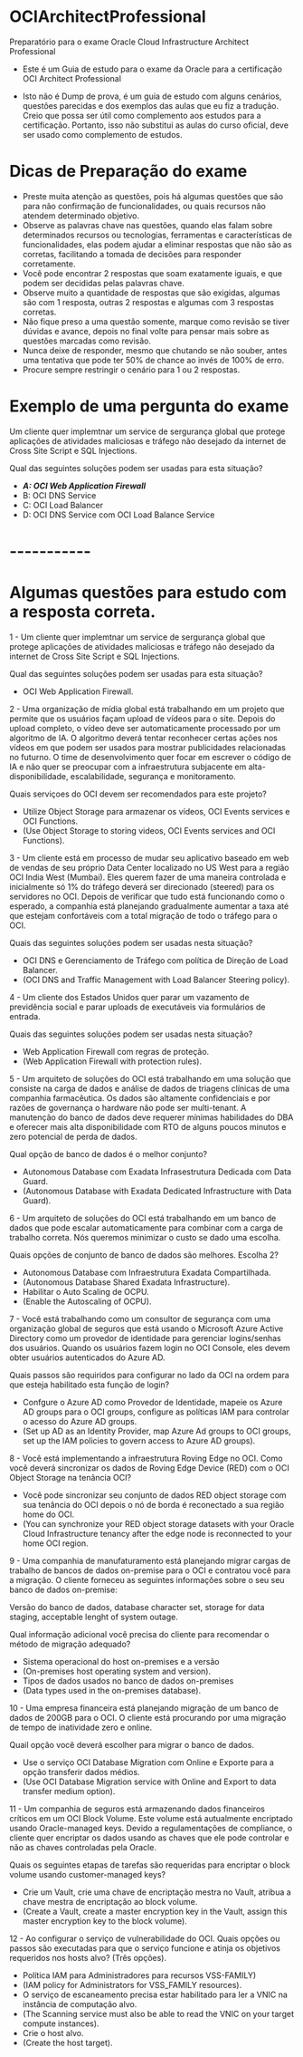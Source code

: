 # OCIArchitectProfessional
Preparatório para o exame Oracle Cloud Infrastructure Architect Professional

- Este é um Guia de estudo para o exame da Oracle para a certificação OCI Architect Professional

- Isto não é Dump de prova, é um guia de estudo com alguns cenários, questões parecidas e dos exemplos das aulas que eu fiz a tradução. Creio que possa ser útil como complemento aos estudos para a certificação. Portanto, isso não substitui as aulas do curso oficial, deve ser usado como complemento de estudos.

# Dicas de Preparação do exame

- Preste muita atenção as questões, pois há algumas questões que são para não confirmação de funcionalidades, ou quais recursos não atendem determinado objetivo.
- Observe as palavras chave nas questões, quando elas falam sobre determinados recursos ou tecnologias, ferramentas e características de funcionalidades, elas podem ajudar a eliminar respostas que não são as corretas, facilitando a tomada de decisões para responder corretamente.
- Você pode encontrar 2 respostas que soam exatamente iguais, e que podem ser decididas pelas palavras chave.
- Observe muito a quantidade de respostas que são exigidas, algumas são com 1 resposta, outras 2 respostas e algumas com 3 respostas corretas.
- Não fique preso a uma questão somente, marque como revisão se tiver dúvidas e avance, depois no final volte para pensar mais sobre as questões marcadas como revisão.
- Nunca deixe de responder, mesmo que chutando se não souber, antes uma tentativa que pode ter 50% de chance ao invés de 100% de erro.
- Procure sempre restringir o cenário para 1 ou 2 respostas.


# Exemplo de uma pergunta do exame


Um cliente quer implemtnar um service de sergurança global que protege aplicações de atividades maliciosas e tráfego não desejado da internet de Cross Site Script e SQL Injections.

Qual das seguintes soluções podem ser usadas para esta situação?

- <b><i> A: OCI Web Application Firewall </i></b>
- B: OCI DNS Service
- C: OCI Load Balancer
- D: OCI DNS Service com OCI Load Balance Service


# -----------


# Algumas questões para estudo com a resposta correta.

1 - Um cliente quer implemtnar um service de sergurança global que protege aplicações de atividades maliciosas e tráfego não desejado da internet de Cross Site Script e SQL Injections.

Qual das seguintes soluções podem ser usadas para esta situação?

- OCI Web Application Firewall.


2 - Uma organização de mídia global está trabalhando em um projeto que permite que os usuários façam upload de vídeos para o site. Depois do upload completo, o vídeo deve ser automaticamente processado por um algoritmo de IA. O algoritmo deverá tentar reconhecer certas ações nos vídeos em que podem ser usados para mostrar publicidades relacionadas no futurno. O time de desenvolvimento quer focar em escrever o código de IA e não quer se preocupar com a infraestrutura subjacente em alta-disponibilidade, escalabilidade, segurança e monitoramento.

Quais serviçoes do OCI devem ser recomendados para este projeto?

- Utilize Object Storage para armazenar os vídeos, OCI Events services e OCI Functions.
- (Use Object Storage to storing videos, OCI Events services and OCI Functions).


3 - Um cliente está em processo de mudar seu aplicativo baseado em web de vendas de seu próprio Data Center localizado no US West para a região OCI India West (Mumbai). Eles querem fazer de uma maneira controlada e inicialmente só 1% do tráfego deverá ser direcionado (steered) para os servidores no OCI. Depois de verificar que tudo está funcionando como o esperado, a companhia está planejando gradualmente aumentar a taxa até que estejam confortáveis com a total migração de todo o tráfego para o OCI.

Quais das seguintes soluções podem ser usadas nesta situação?

- OCI DNS e Gerenciamento de Tráfego com política de Direção de Load Balancer.
- (OCI DNS and Traffic Management with Load Balancer Steering policy).


4 - Um cliente dos Estados Unidos quer parar um vazamento de previdência social e parar uploads de executáveis via formulários de entrada.

Quais das seguintes soluções podem ser usadas nesta situação?

- Web Application Firewall com regras de proteção.
- (Web Application Firewall with protection rules).


5 - Um arquiteto de soluções do OCI está trabalhando em uma solução que consiste na carga de dados e análise de dados de triagens clínicas de uma companhia farmacêutica. Os dados são altamente confidenciais e por razões de governança o hardware não pode ser multi-tenant. A manutenção do banco de dados deve requerer mínimas habilidades do DBA e oferecer mais alta disponibilidade com RTO de alguns poucos minutos e zero potencial de perda de dados.

Qual opção de banco de dados é o melhor conjunto?

- Autonomous Database com Exadata Infrasestrutura Dedicada com Data Guard.
- (Autonomous Database with Exadata Dedicated Infrastructure with Data Guard).


6 - Um arquiteto de soluções do OCI está trabalhando em um banco de dados que pode escalar automaticamente para combinar com a carga de trabalho correta. Nós queremos minimizar o custo se dado uma escolha.

Quais opções de conjunto de banco de dados são melhores. Escolha 2?

- Autonomous Database com Infraestrutura Exadata Compartilhada.
- (Autonomous Database Shared Exadata Infrastructure).
- Habilitar o Auto Scaling de OCPU.
- (Enable the Autoscaling of OCPU).


7 - Você está trabalhando como um consultor de segurança com uma organização global de seguros que está usando o Microsoft Azure Active Directory como um provedor de identidade para gerenciar logins/senhas dos usuários. Quando os usuários fazem login no OCI Console, eles devem obter usuários autenticados do Azure AD.

Quais passos são requiridos para configurar no lado da OCI na ordem para que esteja habilitado esta função de login?

- Confgure o Azure AD como Provedor de Identidade, mapeie os Azure AD groups para o OCI groups, configure as políticas IAM para controlar o acesso do Azure AD groups.
- (Set up AD as an Identity Provider, map Azure Ad groups to OCI groups, set up the IAM policies to govern access to Azure AD groups).


8 - Você está implementando a infraestrutura Roving Edge no OCI. Como você deverá sincronizar os dados de Roving Edge Device (RED) com o OCI Object Storage na tenância OCI?

- Você pode sincronizar seu conjunto de dados RED object storage com sua tenância do OCI depois o nó de borda é reconectado a sua região home do OCI.
- (You can synchronize your RED object storage datasets with your Oracle Cloud Infrastructure tenancy after the edge node is reconnected to your home OCI region.


9 - Uma companhia de manufaturamento está planejando migrar cargas de trabalho de bancos de dados on-premise para o OCI e contratou você para a migração. O cliente forneceu as seguintes informações sobre o seu seu banco de dados on-premise:

Versão do banco de dados, database character set, storage for data staging, acceptable lenght of system outage.

Qual informação adicional você precisa do cliente para recomendar o método de migração adequado?

- Sistema operacional do host on-premises e a versão
- (On-premises host operating system and version).
- Tipos de dados usados no banco de dados on-premises
- (Data types used in the on-premises database).


10 - Uma empresa financeira está planejando migração de um banco de dados de 200GB para o OCI. O cliente está procurando por uma migração de tempo de inatividade zero e online.

Quail opção você deverá escolher para migrar o banco de dados.

- Use o serviço OCI Database Migration com Online e Exporte para a opção transferir dados médios.
- (Use OCI Database Migration service with Online and Export to data transfer medium option).


11 - Um companhia de seguros está armazenando dados financeiros críticos em um OCI Block Volume. Este volume está autualmente encriptado usando Oracle-managed keys. Devido a regulamentações de compliance, o cliente quer encriptar os dados usando as chaves que ele pode controlar e não as chaves controladas pela Oracle.

Quais os seguintes etapas de tarefas são requeridas para encriptar o block volume usando customer-managed keys?

- Crie um Vault, crie uma chave de encriptação mestra no Vault, atribua a chave mestra de encriptação ao block volume.
- (Create a Vault, create a master encryption key in the Vault, assign this master encryption key to the block volume).


12 - Ao configurar o serviço de vulnerabilidade do OCI. Quais opções ou passos são executadas para que o serviço funcione e atinja os objetivos requeridos nos hosts alvo? (Três opções).

- Política IAM para Administradores para recursos VSS-FAMILY)
- (IAM policy for Administrators for VSS_FAMILY resources).
- O serviço de escaneamento precisa estar habilitado para ler a VNIC na instância de computação alvo.
- (The Scanning service must also be able to read the VNIC on your target compute instances).
- Crie o host alvo.
- (Create the host target).

